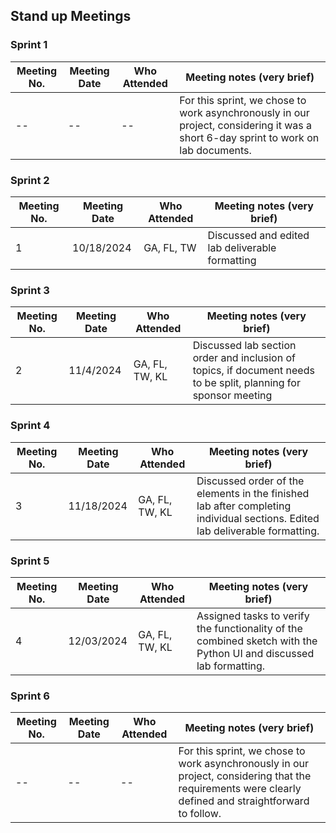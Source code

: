 ## Stand up Meetings

### Sprint 1

|  Meeting No. | Meeting Date | Who Attended | Meeting notes (very brief)                                                                                                        | 
|-------------|--------------|--------------|------------------------------------------------------------------------------------------------------------------------------------|
| --          | --           | --           | For this sprint, we chose to work asynchronously in our project, considering it was a short 6-day sprint to work on lab documents. |


### Sprint 2

|  Meeting No. | Meeting Date | Who Attended | Meeting notes (very brief)                                                                                                        | 
|-------------|--------------|--------------|------------------------------------------------------------------------------------------------------------------------------------|
| 1           | 10/18/2024   | GA, FL, TW   | Discussed and edited lab deliverable formatting                                                                                    |

### Sprint 3

| Meeting No. | Meeting Date | Who Attended  | Meeting notes (very brief)                                                                                                        | 
|-------------|--------------|----------------|-----------------------------------------------------------------------------------------------------------------------------------|
| 2           | 11/4/2024    | GA, FL, TW, KL | Discussed lab section order and inclusion of topics, if document needs to be split, planning for sponsor meeting                  |

### Sprint 4

| Meeting No. | Meeting Date | Who Attended   | Meeting notes (very brief)                                                                                                   | 
|-------------|--------------|----------------|------------------------------------------------------------------------------------------------------------------------------|
| 3           | 11/18/2024   | GA, FL, TW, KL | Discussed order of the elements in the finished lab after completing individual sections. Edited lab deliverable formatting. |

### Sprint 5

| Meeting No. | Meeting Date | Who Attended   | Meeting notes (very brief)                                                                                         | 
|-------------|--------------|----------------|--------------------------------------------------------------------------------------------------------------------|
| 4           | 12/03/2024   | GA, FL, TW, KL | Assigned tasks to verify the functionality of the combined sketch with the Python UI and discussed lab formatting. |

### Sprint 6

| Meeting No. | Meeting Date | Who Attended | Meeting notes (very brief)                                                                                                                             | 
|-------------|--------------|--------------|--------------------------------------------------------------------------------------------------------------------------------------------------------|
| --          | --           | --           | For this sprint, we chose to work asynchronously in our project, considering that the requirements were clearly defined and straightforward to follow. |
